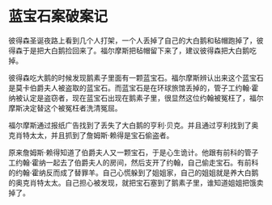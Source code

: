 # 蓝宝石案破案记

彼得森圣诞夜路上看到几个人打架，一个人丢掉了自己的大白鹅和毡帽跑掉了，彼得森于是把大白鹅捡回来了。福尔摩斯把毡帽留下来了，建议彼得森把大白鹅吃掉。

彼得森吃大鹅的时候发现鹅素子里面有一颗蓝宝石。福尔摩斯辨认出来这个蓝宝石是莫卡伯爵夫人被盗取的蓝宝石。而蓝宝石是在环球旅馆丢掉的，管子工约翰·霍纳被认定是盗窃者，现在蓝宝石出现在鹅素子里，很显然这位约翰被冤枉了，福尔摩斯决定替这个被冤枉者洗清冤屈。

福尔摩斯通过报纸广告找到了丢失了大白鹅的亨利·贝克。并且通过亨利找到了奥克肖特太太，并且抓到了詹姆斯·赖得是宝石偷盗者。

原来詹姆斯·赖得知道了伯爵夫人又一颗宝石，于是心生诡计。他跟有前科的管子工约翰·霍纳一起去了伯爵夫人的房间，然后支开了约翰，自己偷走宝石。有前科的约翰·霍纳反而成了替罪羊。自己心慌躲到了姐姐家，自己的姐姐就是养大白鹅的奥克肖特太太。自己担心被发现，就把宝石塞到了鹅素子里，谁知道姐姐把饿卖掉了。